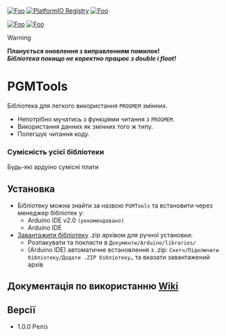 [![Foo](https://img.shields.io/badge/Library%20Manager-PGMTools%201.0.0-000282.svg?style=for-the-badge&logo=arduino)](https://www.arduino.cc/reference/en/libraries/PGMTools)
[![PlatformIO Registry](https://badges.registry.platformio.org/packages/denyschuhlib/library/PGMTools.svg)](https://registry.platformio.org/libraries/denyschuhlib/PGMTools)
[![Foo](https://img.shields.io/badge/How%20to%20install%3F-ArduBadge-000282.svg?logo=arduino)](https://www.ardu-badge.com/PGMTools)

[![Foo](https://img.shields.io/badge/README-English-fff700.svg?style=for-the-badge)](https://github-com.translate.goog/DenysChuhlib/PGMTools?_x_tr_sl=uk&_x_tr_tl=en)
[![Foo](https://img.shields.io/badge/README-Руский-fff700.svg?style=for-the-badge)](https://github-com.translate.goog/DenysChuhlib/PGMTools?_x_tr_sl=uk&_x_tr_tl=ru)

> [!WARNING]
> **Планується оновлення з виправленням помилок! <br> _Бібліотека покищо не коректно працює з double і float!_**<br>

# PGMTools
Бібліотека для легкого використання `PROGMEM` змінних.
- Непотрібно мучатись з функціями читання з `PROGMEM`.
- Використання данних як змінних того ж типу.
- Полегшує читання коду.

### Сумісність усієї бібліотеки
Будь-які ардуіно сумісні плати

## Установка
- Бібліотеку можна знайти за назвою `PGMTools` та встановити через менеджер бібліотек у:
    - Arduino IDE v2.0 `(рекомендовано)`
    - Arduino IDE
- [Завантажити бібліотеку](https://github.com/DenysChuhlib/PGMTools/archive/refs/heads/main.zip) .zip архівом для ручної установки:
    - Розпакувати та покласти в `Документи/Arduino/libraries/`
    - (Arduino IDE) автоматичне встановлення з .zip: `Скетч/Підключити бібліотеку/Додати .ZIP бібліотеку…` та вказати завантажений архів

## Документація по використанню [Wiki](https://github.com/DenysChuhlib/PGMTools/wiki)
 
## Версії
- 1.0.0 Реліз
